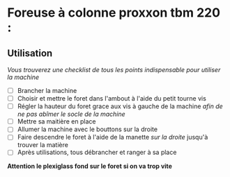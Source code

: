 # Foreuse à colonne proxxon tbm 220 : 

## Utilisation

*Vous trouverez une checklist de tous les points indispensable pour utiliser la machine*

- [ ] Brancher la machine
- [ ] Choisir et mettre le foret dans l'ambout à l'aide du petit tourne vis
- [ ] Régler la hauteur du foret grace aux vis à gauche de la machine *afin de ne pas abîmer le socle de la machine*
- [ ] Mettre sa maitière en place
- [ ] Allumer la machine avec le bouttons sur la droite
- [ ] Faire descendre le foret à l'aide de la manette *sur la droite* jusqu'à trouver la matière
- [ ] Après utilisations, tous débrancher et ranger à sa place

**Attention le plexiglass fond sur le foret si on va trop vite**
